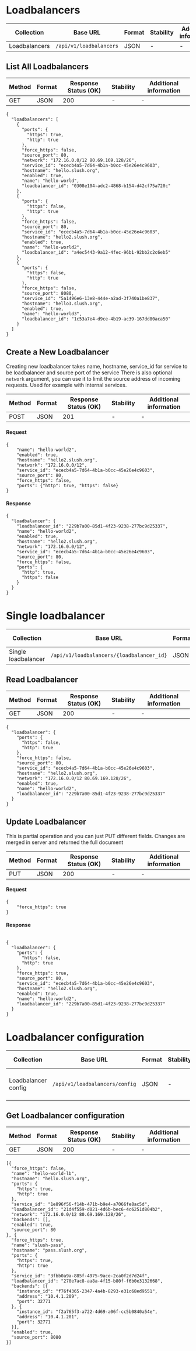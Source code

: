 
# Loadbalancers

| Collection    | Base URL                | Format | Stability | Additional information |
|---------------|-------------------------|--------|-----------|------------------------|
| Loadbalancers | `/api/v1/loadbalancers` | JSON   | -         | -                      |

## List All Loadbalancers

| Method | Format | Response Status (OK) | Stability | Additional information |
|--------|--------|----------------------|-----------|------------------------|
| GET    | JSON   | 200                  | -         | -                      |

```
{
  "loadbalancers": [
    {
      "ports": {
        "https": true,
        "http": true
      },
      "force_https": false,
      "source_port": 80,
      "network": "172.16.0.0/12 80.69.169.128/26",
      "service_id": "ececb4a5-7d64-4b1a-b0cc-45e26e4c9603",
      "hostname": "hello.slush.org",
      "enabled": true,
      "name": "hello-world",
      "loadbalancer_id": "0308e104-adc2-4868-b154-d42cf75a720c"
    },
    {
      "ports": {
        "https": false,
        "http": true
      },
      "force_https": false,
      "source_port": 80,
      "service_id": "ececb4a5-7d64-4b1a-b0cc-45e26e4c9603",
      "hostname": "hello2.slush.org",
      "enabled": true,
      "name": "hello-world2",
      "loadbalancer_id": "a4ec5443-9a12-4fec-96b1-92bb2c2c6eb5"
    },
    {
      "ports": {
        "https": false,
        "http": true
      },
      "force_https": false,
      "source_port": 8080,
      "service_id": "5a1496e6-13e8-444e-a2ad-3f740a1be837",
      "hostname": "hello3.slush.org",
      "enabled": true,
      "name": "hello-world3",
      "loadbalancer_id": "1c53a7e4-d9ce-4b19-ac39-167dd80aca50"
    }
  ]
}
```

## Create a New Loadbalancer

Creating new loadbalancer takes name, hostname, service_id for service to be loadbalancer and source port of the service
There is also optional `network` argument, you can use it to limit the source address of incoming requests.
Used for example with internal services.

| Method | Format | Response Status (OK) | Stability | Additional information |
|--------|--------|----------------------|-----------|------------------------|
| POST   | JSON   | 201                  | -         | -                      |

#### Request
```
{
    "name": "hello-world2",
    "enabled": true,
    "hostname": "hello2.slush.org",
    "network": "172.16.0.0/12",
    "service_id": "ececb4a5-7d64-4b1a-b0cc-45e26e4c9603",
    "source_port": 80,
    "force_https": false,
    "ports": {"http": true, "https": false}
}
```
#### Response
```
{
  "loadbalancer": {
    "loadbalancer_id": "229b7a00-85d1-4f23-9238-277bc9d25337",
    "name": "hello-world2",
    "enabled": true,
    "hostname": "hello2.slush.org",
    "network": "172.16.0.0/12",
    "service_id": "ececb4a5-7d64-4b1a-b0cc-45e26e4c9603",
    "source_port": 80,
    "force_https": false,
    "ports": {
      "http": true,
      "https": false
    }
  }
}
```

# Single loadbalancer


| Collection          | Base URL                                  | Format | Stability | Additional information |
|---------------------|-------------------------------------------|--------|-----------|------------------------|
| Single loadbalancer | `/api/v1/loadbalancers/{loadbalancer_id}` | JSON   | -         | -                      |

## Read Loadbalancer

| Method | Format | Response Status (OK) | Stability | Additional information |
|--------|--------|----------------------|-----------|------------------------|
| GET    | JSON   | 200                  | -         | -                      |

```
{
  "loadbalancer": {
    "ports": {
      "https": false,
      "http": true
    },
    "force_https": false,
    "source_port": 80,
    "service_id": "ececb4a5-7d64-4b1a-b0cc-45e26e4c9603",
    "hostname": "hello2.slush.org",
    "network": "172.16.0.0/12 80.69.169.128/26",
    "enabled": true,
    "name": "hello-world2",
    "loadbalancer_id": "229b7a00-85d1-4f23-9238-277bc9d25337"
  }
}
```


## Update Loadbalancer
This is partial operation and you can just PUT different fields.
Changes are merged in server and returned the full document

| Method | Format | Response Status (OK) | Stability | Additional information |
|--------|--------|----------------------|-----------|------------------------|
| PUT    | JSON   | 200                  | -         | -                      |

#### Request
```
{
    "force_https": true
}
```

#### Response
```

{
  "loadbalancer": {
    "ports": {
      "https": false,
      "http": true
    },
    "force_https": true,
    "source_port": 80,
    "service_id": "ececb4a5-7d64-4b1a-b0cc-45e26e4c9603",
    "hostname": "hello2.slush.org",
    "enabled": true,
    "name": "hello-world2",
    "loadbalancer_id": "229b7a00-85d1-4f23-9238-277bc9d25337"
  }
}
```

# Loadbalancer configuration

| Collection          | Base URL                       | Format | Stability | Additional information                           |
|---------------------|--------------------------------|--------|-----------|--------------------------------------------------|
| Loadbalancer config | `/api/v1/loadbalancers/config` | JSON   | -         | Config endpoint for actual ingress loadbalancers |


## Get Loadbalancer configuration

| Method | Format | Response Status (OK) | Stability | Additional information |
|--------|--------|----------------------|-----------|------------------------|
| GET    | JSON   | 200                  | -         | -                      |


```
[{
  "force_https": false,
  "name": "hello-world-lb",
  "hostname": "hello.slush.org",
  "ports": {
    "https": true,
    "http": true
  },
  "service_id": "1e896f56-f14b-471b-b9e4-a7066fe8ac5d",
  "loadbalancer_id": "21d4f559-d021-4d6b-bec6-4c6251d804b2",
  "network": "172.16.0.0/12 80.69.169.128/26",
  "backends": [],
  "enabled": true,
  "source_port": 80
}, {
  "force_https": true,
  "name": "slush-pass",
  "hostname": "pass.slush.org",
  "ports": {
    "https": true,
    "http": true
  },
  "service_id": "3fbb0a9a-885f-4975-9ace-2ca0f2d7d24f",
  "loadbalancer_id": "270e7ac8-aa8a-4f15-b80f-f6b0e3132668",
  "backends": [{
    "instance_id": "f76f4365-2347-4a4b-8293-e31c68ed9551",
    "address": "10.4.1.209",
    "port": 32771
  }, {
    "instance_id": "f2a765f3-a722-4d69-a06f-cc5b0840a54e",
    "address": "10.4.1.201",
    "port": 32771
  }],
  "enabled": true,
  "source_port": 8080
}]
```
